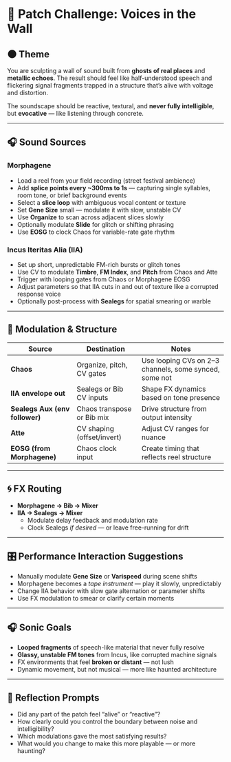 # 🎯 Patch Challenge: **Voices in the Wall**

## 🌑 Theme
You are sculpting a wall of sound built from **ghosts of real places** and **metallic echoes**. The result should feel like half-understood speech and flickering signal fragments trapped in a structure that’s alive with voltage and distortion.

The soundscape should be reactive, textural, and **never fully intelligible**, but **evocative** — like listening through concrete.

---

## 🎧 Sound Sources

### **Morphagene**
- Load a reel from your field recording (street festival ambience)
- Add **splice points every ~300ms to 1s** — capturing single syllables, room tone, or brief background events
- Select a **slice loop** with ambiguous vocal content or texture
- Set **Gene Size** small — modulate it with slow, unstable CV
- Use **Organize** to scan across adjacent slices slowly
- Optionally modulate **Slide** for glitch or shifting phrasing
- Use **EOSG** to clock Chaos for variable-rate gate rhythm

### **Incus Iteritas Alia (IIA)**
- Set up short, unpredictable FM-rich bursts or glitch tones
- Use CV to modulate **Timbre**, **FM Index**, and **Pitch** from Chaos and Atte
- Trigger with looping gates from Chaos or Morphagene EOSG
- Adjust parameters so that IIA cuts in and out of texture like a corrupted response voice
- Optionally post-process with **Sealegs** for spatial smearing or warble

---

## 🧩 Modulation & Structure

| Source                  | Destination                    | Notes |
|-------------------------|--------------------------------|-------|
| **Chaos**               | Organize, pitch, CV gates      | Use looping CVs on 2–3 channels, some synced, some not |
| **IIA envelope out**    | Sealegs or Bib CV inputs       | Shape FX dynamics based on tone presence |
| **Sealegs Aux (env follower)** | Chaos transpose or Bib mix | Drive structure from output intensity |
| **Atte**                | CV shaping (offset/invert)     | Adjust CV ranges for nuance |
| **EOSG (from Morphagene)** | Chaos clock input            | Create timing that reflects reel structure |

---

## 🌀 FX Routing

- **Morphagene → Bib → Mixer**
- **IIA → Sealegs → Mixer**
  - Modulate delay feedback and modulation rate
  - Clock Sealegs *if desired* — or leave free-running for drift

---

## 🎛️ Performance Interaction Suggestions

- Manually modulate **Gene Size** or **Varispeed** during scene shifts
- Morphagene becomes a *tape instrument* — play it slowly, unpredictably
- Change IIA behavior with slow gate alternation or parameter shifts
- Use FX modulation to smear or clarify certain moments

---

## 🎧 Sonic Goals

- **Looped fragments** of speech-like material that never fully resolve
- **Glassy, unstable FM tones** from Incus, like corrupted machine signals
- FX environments that feel **broken or distant** — not lush
- Dynamic movement, but not musical — more like haunted architecture

---

## 📝 Reflection Prompts

- Did any part of the patch feel “alive” or “reactive”?
- How clearly could you control the boundary between noise and intelligibility?
- Which modulations gave the most satisfying results?
- What would you change to make this more playable — or more haunting?
